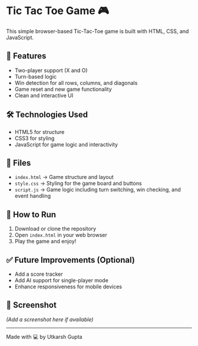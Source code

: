 # Tic Tac Toe Game 🎮

This simple browser-based Tic-Tac-Toe game is built with HTML, CSS, and JavaScript.

## 🧩 Features
- Two-player support (X and O)
- Turn-based logic
- Win detection for all rows, columns, and diagonals
- Game reset and new game functionality
- Clean and interactive UI

## 🛠️ Technologies Used
- HTML5 for structure
- CSS3 for styling
- JavaScript for game logic and interactivity

## 📂 Files
- `index.html` → Game structure and layout
- `style.css` → Styling for the game board and buttons
- `script.js` → Game logic including turn switching, win checking, and event handling

## 🚀 How to Run
1. Download or clone the repository
2. Open `index.html` in your web browser
3. Play the game and enjoy!

## ✅ Future Improvements (Optional)
- Add a score tracker
- Add AI support for single-player mode
- Enhance responsiveness for mobile devices

## 📸 Screenshot
*(Add a screenshot here if available)*

---

Made with 💻 by Utkarsh Gupta
